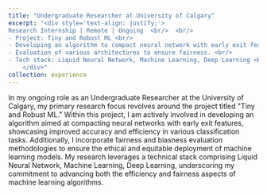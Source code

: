```yaml
---
title: "Undergraduate Researcher at University of Calgary"
excerpt: "<div style='text-align: justify;'>
Research Internship | Remote | Ongoing  <br/>  <br/>
- Project: Tiny and Robust ML <br/>
- Developing an algorithm to compact neural network with early exit features demonstrating enhanced accuracy and efficiency in classification tasks. <br/>
- Evaluation of various architectures to ensure fairness. <br/>
- Tech stack: Liquid Neural Network, Machine Learning, Deep Learning <br/>
    </div>"
collection: experience
---
```



In my ongoing role as an Undergraduate Researcher at the University of Calgary,  my primary research focus revolves around the project titled "Tiny and Robust ML." Within this project, I am actively involved in developing an algorithm aimed at compacting neural networks with early exit features, showcasing improved accuracy and efficiency in various classification tasks. Additionally, I incorporate fairness and biasness evaluation methodologies to ensure the ethical and equitable deployment of machine learning models. My research leverages a technical stack comprising Liquid Neural Network, Machine Learning, Deep Learning, underscoring my commitment to advancing both the efficiency and fairness aspects of machine learning algorithms.


